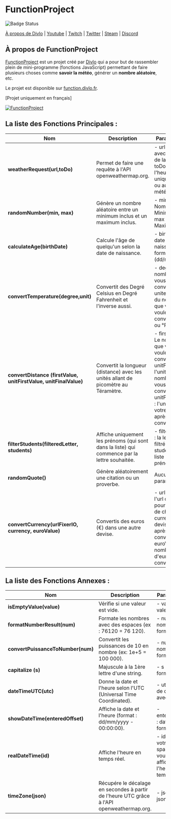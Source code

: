 # FunctionProject
![Badge Status](https://cloud.divlo.fr/public_files/others/Trash/under_dev.svg)

[À propos de Divlo](https://divlo.fr/) | [Youtube](https://www.youtube.com/c/Divlo) | [Twitch](https://www.twitch.tv/divlofr) | [Twitter](https://twitter.com/Divlo_FR) | [Steam](https://steamcommunity.com/id/Divlo/) | [Discord](https://discordapp.com/invite/WWK2JPz)

## À propos de FunctionProject
[FunctionProject](https://function.divlo.fr/) est un projet créé par [Divlo](https://divlo.fr/) qui a pour but de rassembler plein de mini-programme (fonctions JavaScript) permettant de faire plusieurs choses comme **savoir la météo**, générer un **nombre aléatoire**, etc. 

Le projet est disponible sur [function.divlo.fr](https://function.divlo.fr/).

[Projet uniquement en français]

[![FunctionProject](https://cloud.divlo.fr/public_files/others/FunctionProject/FunctionProject.png)](https://function.divlo.fr/)

## La liste des Fonctions Principales :   
| Nom | Description | Paramètre(s) |
| -- | -- | -- |
| **weatherRequest(url,toDo)** | Permet de faire une requête à l'API openweathermap.org. | - url : l'url avec le nom de la ville. - toDo : afficher l'heure uniquement ou aussi la météo ? |
| **randomNumber(min, max)** | Génère un nombre aléatoire entre un minimum inclus et un maximum inclus. | - min : Nombre Minimum - max : Nombre Maximum |
| **calculateAge(birthDate)** | Calcule l'âge de quelqu'un selon la date de naissance. | - birthDate : date de naissance au format (dd/mm/yyyy). |
| **convertTemperature(degree,unit)** | Convertit des Degré Celsius en Degré Fahrenheit et l'inverse aussi. | - degre : Le nombre que vous voulez convertir - unite : l'unité du nombre que vous voulez convertir (°C ou °F)	|
| **convertDistance (firstValue, unitFirstValue, unitFinalValue)** | Convertit la longueur (distance) avec les unités allant de picomètre au Téramètre. | - firstValue : Le nombre que vous voulez convertir - unitFirstValue : l'unité du nombre que vous voulez convertir - unitFinalValue : l'unité de votre nombre après la conversion	|
| **filterStudents(filteredLetter, students)** | Affiche uniquement les prénoms (qui sont dans la liste) qui commence par la lettre souhaitée. | - filteredLetter : la lettre à filtré - students : la liste des prénoms  |
| **randomQuote()** | Génère aléatoirement une citation ou un proverbe. | Aucun paramètre  |
| **convertCurrency(urlFixerIO, currency, euroValue)** | Convertis des euros (€) dans une autre devise. | - urlFixerIO : l'url de l'API pour les taux de change - currency : la devise à avoir après conversion - euroValue : le nombre d'euros (€) à convertir  |

## La liste des Fonctions Annexes :   
| Nom | Description | Paramètre(s) |
| -- | -- | -- |
| **isEmptyValue(value)** | Vérifie si une valeur est vide. | - value : valeur à testé |
| **formatNumberResult(num)** | Formate les nombres avec des espaces (ex : 76120 = 76 120). | - num : nombre à formaté |
| **convertPuissanceToNumber(num)** | Convertit les puissances de 10 en nombre (ex: 1e+5 = 100 000). | - num : nombre à formaté |
| **capitalize (s)** | Majuscule à la 1ère lettre d'une string. | - s : string à formaté |
| **dateTimeUTC(utc)** | Donne la date et l'heure selon l'UTC (Universal Time Coordinated). | - utc : heure de décalage avec l'utc |
| **showDateTime(enteredOffset)** | Affiche la date et l'heure (format : dd/mm/yyyy - 00:00:00). | - enteredOffset : date à formaté |
| **realDateTime(id)** | Affiche l'heure en temps réel. | - id : l'id de votre span/div où vous voulez afficher l'heure en temps réel |
| **timeZone(json)** | Récupére le décalage en secondes à partir de l'heure UTC grâce à l'API openweathermap.org. | - json : le json de l'API |